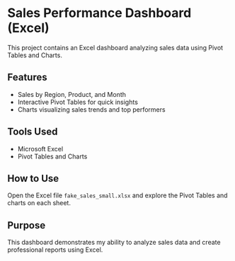 # Sales Performance Dashboard (Excel)

This project contains an Excel dashboard analyzing sales data using Pivot Tables and Charts.

## Features
- Sales by Region, Product, and Month
- Interactive Pivot Tables for quick insights
- Charts visualizing sales trends and top performers

## Tools Used
- Microsoft Excel
- Pivot Tables and Charts

## How to Use
Open the Excel file `fake_sales_small.xlsx` and explore the Pivot Tables and charts on each sheet.

## Purpose
This dashboard demonstrates my ability to analyze sales data and create professional reports using Excel.

